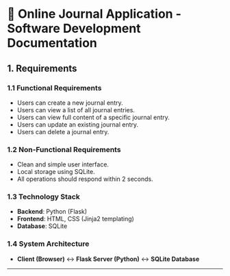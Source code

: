 # 📓 Online Journal Application - Software Development Documentation

## 1. Requirements

### 1.1 Functional Requirements
- Users can create a new journal entry.
- Users can view a list of all journal entries.
- Users can view full content of a specific journal entry.
- Users can update an existing journal entry.
- Users can delete a journal entry.

### 1.2 Non-Functional Requirements
- Clean and simple user interface.
- Local storage using SQLite.
- All operations should respond within 2 seconds.

### 1.3 Technology Stack
- **Backend**: Python (Flask)
- **Frontend**: HTML, CSS (Jinja2 templating)
- **Database**: SQLite

### 1.4 System Architecture
- **Client (Browser)** ↔️ **Flask Server (Python)** ↔️ **SQLite Database**

---